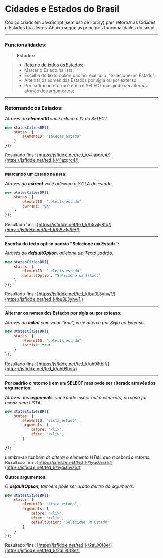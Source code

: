 # Cidades e Estados do Brasil

Código criado em JavaScript (sem uso de library) para retornar as Cidades e Estados brasileiros.
Abaixo segue as principais funcionalidades do script.

----------

### Funcionalidades: 

> **Estados:**

> - [Retorno de todos os Estados](https://github.com/tedktedk/cidades-estados-brasil/blob/master/README.md "Retorno de todos os Estados");
> - Marcar o Estado na lista;
> - Escolha do texto option padrão, exemplo: "Selecione um Estado";
> - Alternar os nomes dos Estados por sigla ou por extenso.
> - Por padrão o retorno é em um SELECT mas pode ser alterado através dos argumentos;

----------

### **Retornando os Estados:**

*Através do **elementID** você coloca o ID do SELECT*.
```javascript
new statesCitiesBR({
	states: {
		elementID: "selects_estado"
	}
});
```

Resultado final: [https://jsfiddle.net/ted_k/41axqrc4/](https://jsfiddle.net/ted_k/41axqrc4/)

----------

**Marcando um Estado na lista:**

*Através do **current** você adiciona a SIGLA do Estado*.
```javascript
new statesCitiesBR({
	states: {
		elementID: "selects_estado",
		current: "BA"
	}
});
```

Resultado final: [https://jsfiddle.net/ted_k/b5vdy8fq/](https://jsfiddle.net/ted_k/b5vdy8fq/)

----------

**Escolha do texto option padrão "Selecione um Estado":**

*Através do **defaultOption**, adicione um Texto padrão*.
```javascript
new statesCitiesBR({
	states: {
		elementID: "selects_estado",
		defaultOption: "Selecione um Estado"
	}
});
```

Resultado final: [https://jsfiddle.net/ted_k/bu0L3yhv/1/](https://jsfiddle.net/ted_k/bu0L3yhv/1/)

----------

**Alternar os nomes dos Estados por sigla ou por extenso:**

*Através do **initial** com valor "true", você alterna por Sigla ou Extenso*.
```javascript
new statesCitiesBR({
	states: {
		elementID: "selects_estado",
		initial: true
	}
});
```

Resultado final: [https://jsfiddle.net/ted_k/uh98tbjf/](https://jsfiddle.net/ted_k/uh98tbjf/)

----------

**Por padrão o retorno é em um SELECT mas pode ser alterado através dos argumentos:**

*Através dos **arguments**, você pode inserir outro elemento, no caso foi usado uma LISTA.*
```javascript
new statesCitiesBR({
	states: {
		elementID: "lista_estado",
		arguments: {
			before: "<li>",
			after: "</li>",
		}
	}
});
```
*Lembre-se também de alterar o elemento HTML que receberá o retorno.*
Resultado final: [https://jsfiddle.net/ted_k/1yqc6wzh/](https://jsfiddle.net/ted_k/1yqc6wzh/)

**Outros argumentos:**

*O **defaultOption**, também pode ser usado dentro do arguments.*
```javascript
new statesCitiesBR({
	states: {
		elementID: "lista_estado",
		arguments: {
			before: "<li>",
			after: "</li>",
			defaultOption: "Selecione um Estado"
		}
	}
});
```
Resultado final: [https://jsfiddle.net/ted_k/2aL90f8e/](https://jsfiddle.net/ted_k/2aL90f8e/)
